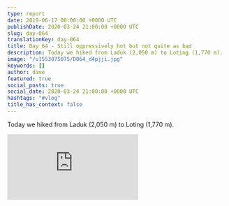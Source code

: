```yaml
---
type: report
date: 2019-06-17 00:00:00 +0000 UTC
publishDate: 2020-03-24 21:00:00 +0000 UTC
slug: day-064
translationKey: day-064
title: Day 64 - Still oppressively hot but not quite as bad
description: Today we hiked from Laduk (2,050 m) to Loting (1,770 m).
image: "/v1553075075/D064_d4pjji.jpg"
keywords: []
author: dave
featured: true
social_posts: true
social_date: 2020-03-24 21:00:00 +0000 UTC
hashtags: "#vlog"
title_has_context: false
---
```


Today we hiked from Laduk (2,050 m) to Loting (1,770 m).

<iframe src="https://www.youtube.com/embed/HUjLH9tvjvY" frameborder="0" allow="accelerometer; autoplay; encrypted-media; gyroscope; picture-in-picture" allowfullscreen></iframe>

